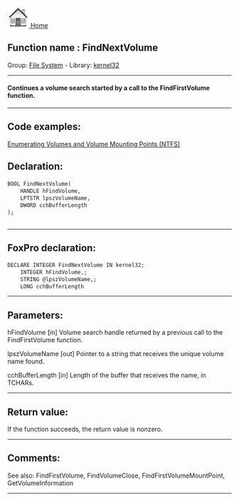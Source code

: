 [<img src="../../images/home.png"> Home ](https://github.com/VFPX/Win32API)  

## Function name : FindNextVolume
Group: [File System](../../functions_group.md#File_System)  -  Library: [kernel32](../../../libraries.md#kernel32)  
***  


#### Continues a volume search started by a call to the FindFirstVolume function.
***  


## Code examples:
[Enumerating Volumes and Volume Mounting Points (NTFS)](../../samples/sample_087.md)  

## Declaration:
```foxpro  
BOOL FindNextVolume(
	HANDLE hFindVolume,
	LPTSTR lpszVolumeName,
	DWORD cchBufferLength
);
  
```  
***  


## FoxPro declaration:
```foxpro  
DECLARE INTEGER FindNextVolume IN kernel32;
	INTEGER hFindVolume,;
	STRING @lpszVolumeName,;
	LONG cchBufferLength  
```  
***  


## Parameters:
hFindVolume 
[in] Volume search handle returned by a previous call to the FindFirstVolume function. 

lpszVolumeName 
[out] Pointer to a string that receives the unique volume name found. 

cchBufferLength 
[in] Length of the buffer that receives the name, in TCHARs.   
***  


## Return value:
If the function succeeds, the return value is nonzero.  
***  


## Comments:
See also: FindFirstVolume, FindVolumeClose, FindFirstVolumeMountPoint, GetVolumeInformation   
  
***  

